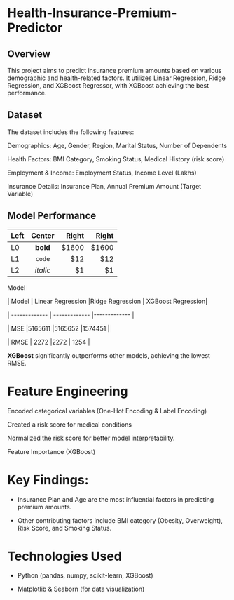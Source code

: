 # Health-Insurance-Premium-Predictor

## Overview

This project aims to predict insurance premium amounts based on various demographic and health-related factors. It utilizes Linear Regression, Ridge Regression, and XGBoost Regressor, with XGBoost achieving the best performance.

## Dataset

The dataset includes the following features:

Demographics: Age, Gender, Region, Marital Status, Number of Dependents

Health Factors: BMI Category, Smoking Status, Medical History (risk score)

Employment & Income: Employment Status, Income Level (Lakhs)

Insurance Details: Insurance Plan, Annual Premium Amount (Target Variable)

## Model Performance

| Left |  Center  | Right | Right |
|:-----|:--------:|------:|------:|
| L0   | **bold** | $1600 | $1600 |
| L1   |  `code`  |   $12 |   $12 |
| L2   | _italic_ |    $1 |  $1 |
Model

| Model         | Linear Regression |Ridge Regression | XGBoost Regression|

| ------------- | ------------- |------------- |

| MSE |5165611 |5165652  |1574451 |

| RMSE  | 2272 |2272 | 1254 |


**XGBoost** significantly outperforms other models, achieving the lowest RMSE.

# Feature Engineering

Encoded categorical variables (One-Hot Encoding & Label Encoding)

Created a risk score for medical conditions

Normalized the risk score for better model interpretability.

Feature Importance (XGBoost)

# Key Findings:

- Insurance Plan and Age are the most influential factors in predicting premium amounts.

- Other contributing factors include BMI category (Obesity, Overweight), Risk Score, and Smoking Status.

# Technologies Used

- Python (pandas, numpy, scikit-learn, XGBoost)

- Matplotlib & Seaborn (for data visualization)
